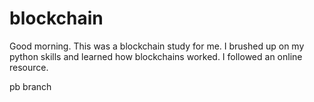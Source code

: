 # blockchain
  
Good morning.  This was a blockchain study for me.  I brushed up on my python skills and learned how blockchains worked.  I followed an online resource.  

pb branch

